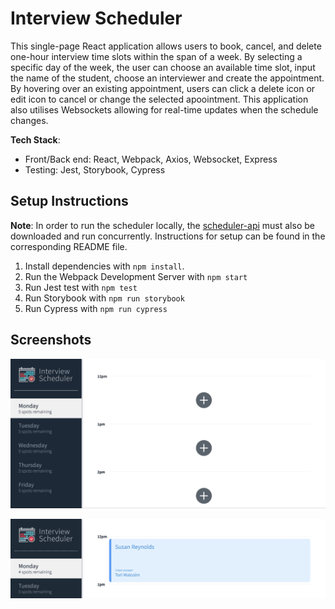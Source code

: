 # Interview Scheduler
This single-page React application allows users to book, cancel, and delete one-hour interview time slots within the span of a week. By selecting a specific day of the week, the user can choose an available time slot, input the name of the student, choose an interviewer and create the appointment. By hovering over an existing appointment, users can click a delete icon or edit icon to cancel or change the selected apoointment. This application also utilises Websockets allowing for real-time updates when the schedule changes.

**Tech Stack**: 
- Front/Back end: React, Webpack, Axios, Websocket, Express
- Testing: Jest, Storybook, Cypress

## Setup Instructions

**Note**: In order to run the scheduler locally, the [scheduler-api](https://github.com/anniekao/scheduler-api) must also be downloaded and run concurrently. Instructions for setup can be found in the corresponding README file.

1. Install dependencies with `npm install`.
2. Run the Webpack Development Server with `npm start`
3. Run Jest test with `npm test`
4. Run Storybook with `npm run storybook`
5. Run Cypress with `npm run cypress`

## Screenshots

![Creating an appointment](https://github.com/anniekao/scheduler/blob/master/public/feature-gifs/feature-create.gif)

![Error handling](https://github.com/anniekao/scheduler/blob/master/public/feature-gifs/feature-error.gif)



